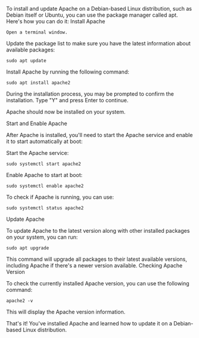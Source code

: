 To install and update Apache on a Debian-based Linux distribution, such as Debian itself or Ubuntu, you can use the package manager called apt. Here's how you can do it:
Install Apache

    Open a terminal window.

   Update the package list to make sure you have the latest information about available packages:


    sudo apt update

Install Apache by running the following command:

    sudo apt install apache2

   During the installation process, you may be prompted to confirm the installation. Type "Y" and press Enter to continue.

   Apache should now be installed on your system.

Start and Enable Apache

After Apache is installed, you'll need to start the Apache service and enable it to start automatically at boot:

  Start the Apache service:

    sudo systemctl start apache2

Enable Apache to start at boot:

    sudo systemctl enable apache2

To check if Apache is running, you can use:

    sudo systemctl status apache2

Update Apache

To update Apache to the latest version along with other installed packages on your system, you can run:

    sudo apt upgrade

This command will upgrade all packages to their latest available versions, including Apache if there's a newer version available.
Checking Apache Version

To check the currently installed Apache version, you can use the following command:

    apache2 -v

This will display the Apache version information.

That's it! You've installed Apache and learned how to update it on a Debian-based Linux distribution.
